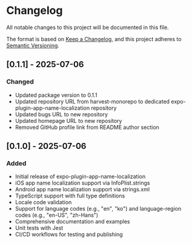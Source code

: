 # Changelog

All notable changes to this project will be documented in this file.

The format is based on [Keep a Changelog](https://keepachangelog.com/en/1.0.0/),
and this project adheres to [Semantic Versioning](https://semver.org/spec/v2.0.0.html).

## [0.1.1] - 2025-07-06

### Changed

- Updated package version to 0.1.1
- Updated repository URL from harvest-monorepo to dedicated expo-plugin-app-name-localization repository
- Updated bugs URL to new repository
- Updated homepage URL to new repository
- Removed GitHub profile link from README author section

## [0.1.0] - 2025-07-06

### Added

- Initial release of expo-plugin-app-name-localization
- iOS app name localization support via InfoPlist.strings
- Android app name localization support via strings.xml
- TypeScript support with full type definitions
- Locale code validation
- Support for language codes (e.g., "en", "ko") and language-region codes (e.g., "en-US", "zh-Hans")
- Comprehensive documentation and examples
- Unit tests with Jest
- CI/CD workflows for testing and publishing
